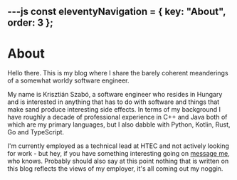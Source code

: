 ---js
const eleventyNavigation = {
	key: "About",
	order: 3
};
---
# About

Hello there. This is my blog where I share the barely coherent meanderings of a somewhat worldy software engineer.

My name is Krisztián Szabó, a software engineer who resides in Hungary and is interested in anything that has to do with software and things that make sand produce interesting side effects. In terms of my background I have roughly a decade of professional experience in C++ and Java both of which are my primary languages, but I also dabble with Python, Kotlin, Rust, Go and TypeScript.

I'm currently employed as a technical lead at HTEC and not actively looking for work - but hey, if you have something interesting going on <a href="mailto:contact@pandarin.dev">message me</a>, who knows.
Probably should also say at this point nothing that is written on this blog reflects the views of my employer, it's all coming out my noggin.